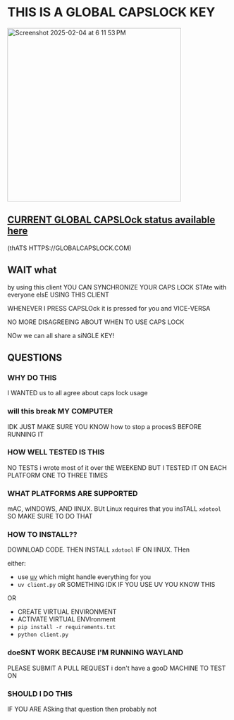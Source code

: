 # THIS IS A GLOBAL CAPSLOCK KEY

<img width="394" alt="Screenshot 2025-02-04 at 6 11 53 PM" src="https://github.com/user-attachments/assets/6179f4dc-0f9a-42ec-b8a7-5505127a0fe8" />

## [CURRENT GLOBAL CAPSLOck status available here](https://globalcapslock.com)
(thATS HTTPS://GLOBALCAPSLOCK.COM)

## WAIT what

by using this client YOU CAN SYNCHRONIZE YOUR CAPS LOCK STAte with everyone elsE USING THIS CLIENT

WHENEVER I PRESS CAPSLOck it is pressed for you and VICE-VERSA

NO MORE DISAGREEING ABOUT WHEN TO USE CAPS LOCK

NOw we can all share a siNGLE KEY!

## QUESTIONS

### WHY DO THIS
I WANTED us to all agree about caps lock usage

### will this break MY COMPUTER
IDK JUST MAKE SURE YOU KNOW how to stop a procesS BEFORE RUNNING IT

### HOW WELL TESTED IS THIS
NO TESTS i wrote most of it over thE WEEKEND BUT I TESTED IT ON EACH PLATFORM ONE TO THREE TIMES

### WHAT PLATFORMS ARE SUPPORTED
mAC, wINDOWS, AND lINUX. BUt Linux requires that you insTALL `xdotool` SO MAKE SURE TO DO THAT

### HOW TO INSTALL??

DOWNLOAD CODE. THEN INSTALL `xdotool` IF ON lINUX. THen

either:
* use [uv](https://github.com/astral-sh/uv) which might handle everything for you
* `uv client.py` oR SOMETHING IDK IF YOU USE UV YOU KNOW THIS

OR

* CREATE VIRTUAL ENVIRONMENT
* ACTIVATE VIRTUAL ENVIronment
* `pip install -r requirements.txt`
* `python client.py`

### doeSNT WORK BECAUSE I'M RUNNING WAYLAND
PLEASE SUBMIT A PULL REQUEST i don't have a gooD MACHINE TO TEST ON

### SHOULD I DO THIS

IF YOU ARE ASking that question then probably not
